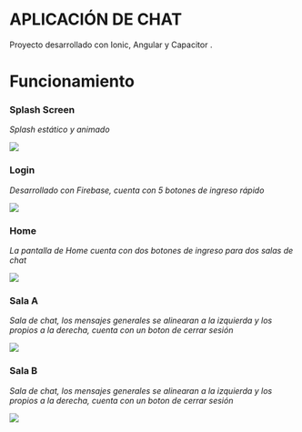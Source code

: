 #  APLICACIÓN DE CHAT

Proyecto desarrollado con Ionic, Angular y Capacitor .

# Funcionamiento 

### Splash Screen

*Splash estático y animado*    

![](https://github.com/chrisdresba/AppChat-IonicAngular/blob/main/Conversando%20en%20el%20Aula/images/SplashScreen.png?raw=true?raw=true)

### Login 

*Desarrollado con Firebase, cuenta con 5 botones de ingreso rápido*    

![](https://github.com/chrisdresba/AppChat-IonicAngular/blob/main/Conversando%20en%20el%20Aula/images/Login.png?raw=true?raw=true)

### Home 

*La pantalla de Home cuenta con dos botones de ingreso para dos salas de chat*    

![](https://github.com/chrisdresba/AppChat-IonicAngular/blob/main/Conversando%20en%20el%20Aula/images/HomeSalas.png?raw=true?raw=true)


### Sala A 

*Sala de chat, los mensajes generales se alinearan a la izquierda y los propios a la derecha, cuenta con un boton de cerrar sesión*    

![](https://github.com/chrisdresba/AppChat-IonicAngular/blob/main/Conversando%20en%20el%20Aula/images/Sala-A.png?raw=true?raw=true)

### Sala B

*Sala de chat, los mensajes generales se alinearan a la izquierda y los propios a la derecha, cuenta con un boton de cerrar sesión*        

![](https://github.com/chrisdresba/AppChat-IonicAngular/blob/main/Conversando%20en%20el%20Aula/images/Sala-B.png?raw=true?raw=true)
